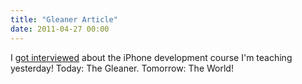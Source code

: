 ```yaml
---
title: "Gleaner Article"
date: 2011-04-27 00:00
---
```


<import><p>I <a href="http://nbbusinessjournal.canadaeast.com/gleaner/article/1401273" target="_blank">got interviewed</a> about the iPhone development course I'm teaching yesterday! Today: The Gleaner. Tomorrow: The World!</p></import>

<!-- more -->

